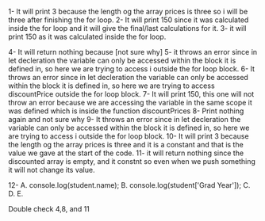 1- It will print 3 because the length og the array prices is three so i will be three after finishing the for loop.
2- It will print 150 since it was calculated inside the for loop and it will give the final/last calculations for it.
3- it will print 150 as it was calculated inside the for loop.

4- It will return nothing because [not sure why]
5- it throws an error since in let decleration the variable can only be accessed within the block it is defined in, so here we are trying to access i outside the for loop block.
6- It throws an error since in let decleration the variable can only be accessed within the block it is defined in, so here we are trying to access discountPrice outside the for loop block.
7- It will print 150, this one will not throw an error because we are accessing the variable in the same scope it was defined which is inside the function discountPrices
8- Print nothing again and not sure why 
9- It throws an error since in let decleration the variable can only be accessed within the block it is defined in, so here we are trying to access i outside the for loop block.
10- It will print 3 because the length og the array prices is three and it is a constant and that is the value we gave at the start of the code. 
11- it will return nothing since the discounted array is empty, and it constnt so even when we push something it will not change its value. 


12- 
A. console.log(student.name);
B. console.log(student['Grad Year']);
C.
D.
E.






Double check 4,8, and 11